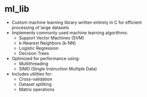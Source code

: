 # ml_lib

- Custom machine learning library written entirely in C for efficient processing of large datasets
- Implements commonly used machine learning algorithms:
  - Support Vector Machines (SVM)
  - k-Nearest Neighbors (k-NN)
  - Logistic Regression
  - Decision Trees
- Optimized for performance using:
  - Multithreading
  - SIMD (Single Instruction Multiple Data)
- Includes utilities for:
  - Cross-validation
  - Dataset splitting
  - Matrix operations
